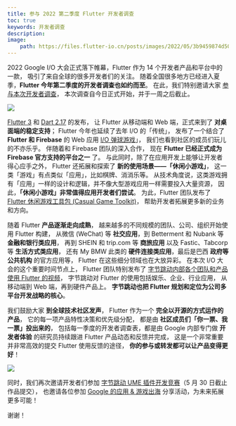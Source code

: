 ```yaml
---
title: 参与 2022 第二季度 Flutter 开发者调查
toc: true
keywords: 开发者调查
description: 
image:
    path: https://files.flutter-io.cn/posts/images/2022/05/3b9459874d504.png
---
```


2022 Google I/O 大会正式落下帷幕，Flutter 作为 14 个开发者产品和平台中的一款，
吸引了来自全球的很多开发者们的关注。
随着全国很多地方已经进入夏季，**Flutter 今年第二季度的开发者调查也如约而至**。
在此，我们特别邀请大家 [参与本次开发者调查](https://flutter.cn/urls/survey-22-q2)，
本次调查自今日正式开始，并于一周之后截止。

![]({{site.flutter-files-cn}}posts/images/2022/05/d2feb49b99930.png)

[Flutter 3](https://flutter.cn/posts/introducing-flutter-3)
和 [Dart 2.17](https://flutter.cn/posts/dart-2-17) 的发布，
让 Flutter 从移动端和 Web 端，正式来到了 **对桌面端的稳定支持**；
Flutter 今年也延续了去年 I/O 的「传统」，
发布了一个结合了 **Flutter 和 Firebase** 的 Web 应用
[I/O 弹球游戏](https://flutter.cn/posts/i-o-pinball)」，
我们也看到社区的成员们玩儿的不亦乐乎。
伴随着和 Firebase 团队的深入合作，
现在 **Flutter 已经正式成为 Firebase 官方支持的平台之一** 了。
与此同时，除了在应用开发上能够让开发者得心应手之外，
Flutter 还拓展和探索了 **新的使用场景——「休闲小游戏」**，
这一类「游戏」有点类似「应用」，比如棋牌、消消乐等。
从技术角度说，这类游戏拥有「应用」一样的设计和逻辑，并不像大型游戏应用一样需要投入大量资源，
因此，**「休闲小游戏」非常值得应用开发者们尝试**。
为此，Flutter 团队发布了
[Flutter 休闲游戏工具包 (Casual Game Toolkit)](https://flutter.cn/posts/announcing-the-flutter-casual-games-toolkit)，
帮助开发者拓展更多新的业务和方向。

随着 Flutter **产品逐渐走向成熟**，
越来越多的不同规模的团队、公司、组织开始使用 Flutter 构建，
从微信 (WeChat) 等 **社交应用**，到 Betterment 和 Nubank 等 **金融和银行类应用**，
再到 SHEIN 和 trip.com 等 **商旅应用** 以及 Fastic、Tabcorp 等 **生活方式类应用**，
还有 My BMW 此类的 **硬件连接类应用**，最后是巴西 **政府等公共机构** 的官方应用等，
Flutter 在这些细分领域也在大放异彩。
在本次 I/O 大会的这个重要时间节点上，
Flutter 团队特别发布了
[字节跳动内部各个团队和产品使用 Flutter 的视频](https://flutter.cn/posts/flutter-bytedance-dev-story)，
字节跳动对 Flutter 的使用包括娱乐、企业、行业应用，
从移动端到 Web 端，再到硬件产品上。
**字节跳动也把 Flutter 规划和定位为公司多平台开发战略的核心**。

我们鼓励大家 **到全球技术社区发声**，
Flutter 作为一个 **完全以开源的方式运作的产品**，
它的每一项产品特性决策和优先级分配，
都是由 **社区成员们「你一票、我一票」投出来的**，
包括每一季度的开发者调查表，都是由 Google 内部专门做 **开发者体验**
的研究员持续跟进 Flutter 产品动态和反馈并完成，
这是一个非常重要并非常高效的提交 Flutter 使用反馈的途径，
**你的参与或转发都可以让产品变得更好**！

![]({{site.flutter-files-cn}}posts/images/2022/05/642e4e9acad35.png)

同时，我们再次邀请开发者们参加
[字节跳动 UME 插件开发竞赛](https://mp.weixin.qq.com/s/BwImT3xUKCCmxSPP4q40NA)（5 月 30 日截止作品提交），
也邀请各位参加 [Google 的应用 & 游戏出海](https://flutter.cn/posts/google-2022-soas-5)
分享活动，为未来拓展更多可能！

谢谢！
